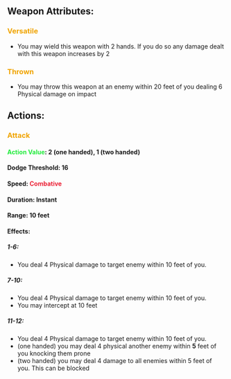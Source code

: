 ## Weapon Attributes:
### <span style="font-weight:bold;color:rgb(240, 164, 0)">Versatile</span>
- You may wield this weapon with 2 hands. If you do so any damage dealt with this weapon increases by 2
### <span style="font-weight:bold;color:rgb(240, 164, 0)">Thrown</span>
- You may throw this weapon at an enemy within 20 feet of you dealing 6 Physical damage on impact
## Actions:
### <span style="font-weight:bold;color:rgb(240, 164, 0)">Attack</span>
#### <span style="font-weight:bold;color:rgb(33, 235, 60)">Action Value</span>: 2 (one handed), 1 (two handed)
#### Dodge Threshold: 16
#### Speed: <span style="font-weight:bold; color:rgb(235, 33, 53)">Combative</span>
#### Duration: Instant
#### Range: 10 feet
#### Effects:
##### 1-6:
- You deal 4 Physical damage to target enemy within 10 feet of you.
##### 7-10:
- You deal 4 Physical damage to target enemy within 10 feet of you.
- You may intercept at 10 feet
##### 11-12:
- You deal 4 Physical damage to target enemy within 10 feet of you.
- (one handed) you may deal 4 physical another enemy within **5** feet of you knocking them prone
- (two handed) you may deal 4 damage to all enemies within 5 feet of you. This can be blocked